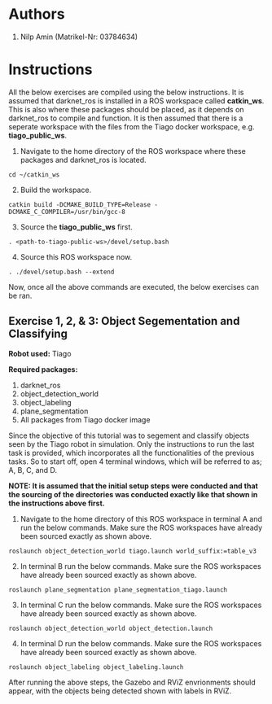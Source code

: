 # Authors
1. Nilp Amin (Matrikel-Nr: 03784634)

# Instructions
All the below exercises are compiled using the below instructions. It is assumed that darknet_ros is installed in a ROS workspace called **catkin_ws**. This is also where these packages should be placed, as it depends on darknet_ros to compile and function. It is then assumed that there is a seperate workspace with the files from the Tiago docker workspace, e.g. **tiago_public_ws**.


1. Navigate to the home directory of the ROS workspace where these packages and darknet_ros is located.

```
cd ~/catkin_ws
```
2. Build the workspace. 
```
catkin build -DCMAKE_BUILD_TYPE=Release -DCMAKE_C_COMPILER=/usr/bin/gcc-8
```
3. Source the **tiago_public_ws** first.
```
. <path-to-tiago-public-ws>/devel/setup.bash
```
4. Source this ROS workspace now.
```
. ./devel/setup.bash --extend
```

Now, once all the above commands are executed, the below exercises can be ran.

## Exercise 1, 2, & 3: Object Segementation and Classifying 
**Robot used:** Tiago

**Required packages:** 
1. darknet_ros
2. object_detection_world
3. object_labeling
4. plane_segmentation
5. All packages from Tiago docker image

Since the objective of this tutorial was to segement and classify objects seen by the Tiago robot in simulation. Only the instructions to run the last task is provided, which incorporates all the functionalities of the previous tasks. So to start off, open 4 terminal windows, which will be referred to as; A, B, C, and D.

**NOTE: It is assumed that the initial setup steps were conducted and that the sourcing of the directories was conducted exactly like that shown in the instructions above first.**

1. Navigate to the home directory of this ROS workspace in terminal A and run the below commands. Make sure the ROS workspaces have already been sourced exactly as shown above.
```
roslaunch object_detection_world tiago.launch world_suffix:=table_v3
```
2. In terminal B run the below commands. Make sure the ROS workspaces have already been sourced exactly as shown above.
```
roslaunch plane_segmentation plane_segmentation_tiago.launch
```
3. In terminal C run the below commands. Make sure the ROS workspaces have already been sourced exactly as shown above.
```
roslaunch object_detection_world object_detection.launch
```
4. In terminal D run the below commands. Make sure the ROS workspaces have already been sourced exactly as shown above.
```
roslaunch object_labeling object_labeling.launch
```

After running the above steps, the Gazebo and RViZ envrionments should appear, with the objects being detected shown with labels in RViZ.